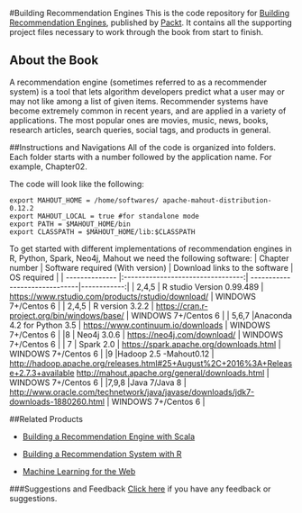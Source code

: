 #Building Recommendation Engines
This is the code repository for [Building Recommendation Engines](https://www.packtpub.com/big-data-and-business-intelligence/building-recommendation-engines?utm_source=github&utm_medium=repository&utm_campaign=9781785884856), published by [Packt](https://www.packtpub.com). It contains all the supporting project files necessary to work through the book from start to finish.
## About the Book
A recommendation engine (sometimes referred to as a recommender system) is a tool that lets algorithm developers predict what a user may or may not like among a list of given items. Recommender systems have become extremely common in recent years, and are applied in a variety of applications. The most popular ones are movies, music, news, books, research articles, search queries, social tags, and products in general.


##Instructions and Navigations
All of the code is organized into folders. Each folder starts with a number followed by the application name. For example, Chapter02.



The code will look like the following:
```
export MAHOUT_HOME = /home/softwares/ apache-mahout-distribution-0.12.2
export MAHOUT_LOCAL = true #for standalone mode
export PATH = $MAHOUT_HOME/bin
export CLASSPATH = $MAHOUT_HOME/lib:$CLASSPATH
```

To get started with different implementations of recommendation engines in R, Python,
Spark, Neo4j, Mahout we need the following software:
| Chapter number | Software required (With version) | Download links to the software | OS required |
| -------------- |:---------------------------------:| ------------------------------|------------:|
| 2,4,5     | R studio Version 0.99.489 | https://www.rstudio.com/products/rstudio/download/ | WINDOWS 7+/Centos 6 |
| 2,4,5      | R version 3.2.2     |  https://cran.r-project.org/bin/windows/base/ | WINDOWS 7+/Centos 6 |
| 5,6,7      |Anaconda 4.2 for Python 3.5   |  https://www.continuum.io/downloads | WINDOWS 7+/Centos 6 |
|8      | Neo4j 3.0.6     | https://neo4j.com/download/ | WINDOWS 7+/Centos 6 |
| 7    | Spark 2.0     |   https://spark.apache.org/downloads.html | WINDOWS 7+/Centos 6 |
|9    |Hadoop 2.5 -Mahout0.12     |  http://hadoop.apache.org/releases.html#25+August%2C+2016%3A+Release+2.7.3+available http://mahout.apache.org/general/downloads.html | WINDOWS 7+/Centos 6 |
|7,9,8     |Java 7/Java 8    |  http://www.oracle.com/technetwork/java/javase/downloads/jdk7-downloads-1880260.html | WINDOWS 7+/Centos 6 |


##Related Products
* [Building a Recommendation Engine with Scala](https://www.packtpub.com/application-development/building-recommendation-engine-scala?utm_source=github&utm_medium=repository&utm_campaign=9781785282584)

* [Building a Recommendation System with R](https://www.packtpub.com/big-data-and-business-intelligence/building-recommendation-system-r?utm_source=github&utm_medium=repository&utm_campaign=9781783554492)

* [Machine Learning for the Web](https://www.packtpub.com/big-data-and-business-intelligence/machine-learning-web?utm_source=github&utm_medium=repository&utm_campaign=9781785886607)

###Suggestions and Feedback
[Click here](https://docs.google.com/forms/d/e/1FAIpQLSe5qwunkGf6PUvzPirPDtuy1Du5Rlzew23UBp2S-P3wB-GcwQ/viewform) if you have any feedback or suggestions.
